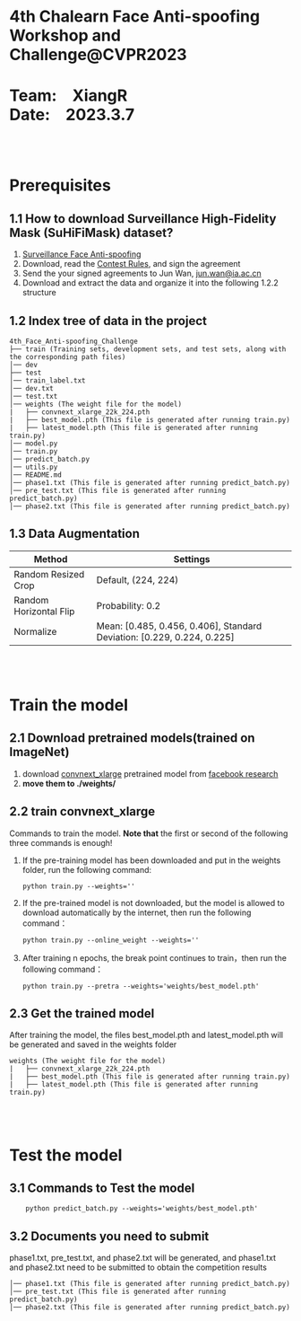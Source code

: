 # 4th Chalearn Face Anti-spoofing Workshop and Challenge@CVPR2023
# Team:&emsp;XiangR &emsp;&emsp;&emsp;&emsp;&emsp;&emsp;&emsp; Date:&emsp;2023.3.7
<br />  
<br />  

# Prerequisites
## 1.1 How to download Surveillance High-Fidelity Mask (SuHiFiMask) dataset?

1. [Surveillance Face Anti-spoofing](https://arxiv.org/abs/2301.00975)
2. Download, read the [Contest Rules](https://codalab.lisn.upsaclay.fr/competitions/10080), and sign the agreement
3. Send the your signed agreements  to Jun Wan, jun.wan@ia.ac.cn 
4. Download and extract the data and organize it into the following 1.2.2 structure
## 1.2 Index tree of data in the project
```
4th_Face_Anti-spoofing_Challenge
├── train (Training sets, development sets, and test sets, along with the corresponding path files)
│── dev
├── test
│── train_label.txt
│── dev.txt
│── test.txt
│── weights (The weight file for the model)
|   ├── convnext_xlarge_22k_224.pth
|   ├── best_model.pth (This file is generated after running train.py)
|   ├── latest_model.pth (This file is generated after running train.py)
│── model.py
│── train.py
│── predict_batch.py
│── utils.py
│── README.md
│── phase1.txt (This file is generated after running predict_batch.py)
│── pre_test.txt (This file is generated after running predict_batch.py)
│── phase2.txt (This file is generated after running predict_batch.py)
```

## 1.3 Data Augmentation

| Method | Settings |
| -----  | -------- |
| Random Resized Crop | Default, (224, 224) |
| Random Horizontal Flip | Probability: 0.2 |
| Normalize| Mean: [0.485, 0.456, 0.406], Standard Deviation: [0.229, 0.224, 0.225] |


<br />  
<br />  

# Train the model
## 2.1 Download pretrained models(trained on ImageNet)
1. download [convnext_xlarge](https://dl.fbaipublicfiles.com/convnext/convnext_xlarge_22k_224.pth) pretrained model from [facebook research](https://github.com/facebookresearch/ConvNeXt)
2. **move them to  ./weights/**
## 2.2 train convnext_xlarge
Commands to train the model. **Note that** the first or second of the following three commands is enough!
1. If the pre-training model has been downloaded and put in the weights folder, run the following command:
	```
	python train.py --weights=''
	```
2. If the pre-trained model is not downloaded, but the model is allowed to download automatically by the internet, then run the following command：
	```
	python train.py --online_weight --weights='' 
	```
3. After training n epochs, the break point continues to train，then run the following command：

	```
	python train.py --pretra --weights='weights/best_model.pth'
	```
## 2.3 Get the trained model
After training the model, the files best_model.pth and latest_model.pth will be generated and saved in the weights folder
```
weights (The weight file for the model)
|   ├── convnext_xlarge_22k_224.pth
|   ├── best_model.pth (This file is generated after running train.py)
|   ├── latest_model.pth (This file is generated after running train.py)
```
<br />  
<br />  

# Test the  model
## 3.1 Commands to Test the model
```
	python predict_batch.py --weights='weights/best_model.pth'
```
## 3.2 Documents you need to submit
phase1.txt, pre_test.txt, and phase2.txt will be generated, and phase1.txt and phase2.txt need to be submitted to obtain the competition results
```
│── phase1.txt (This file is generated after running predict_batch.py)
│── pre_test.txt (This file is generated after running predict_batch.py)
│── phase2.txt (This file is generated after running predict_batch.py)
```

